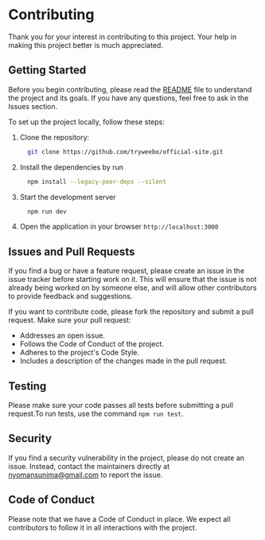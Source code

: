 # Contributing

Thank you for your interest in contributing to this project. Your help in making this project better is much appreciated.

## Getting Started

Before you begin contributing, please read the [README](./README.md) file to understand the project and its goals. If you have any questions, feel free to ask in the Issues section.

To set up the project locally, follow these steps:

1. Clone the repository:
   ```bash
     git clone https://github.com/tryweebo/official-site.git
   ```
2. Install the dependencies by run
   ```bash
     npm install --legacy-peer-deps --silent
   ```
3. Start the development server
   ```bash
     npm run dev
   ```
4. Open the application in your browser `http://localhost:3000`

## Issues and Pull Requests

If you find a bug or have a feature request, please create an issue in the issue tracker before starting work on it. This will ensure that the issue is not already being worked on by someone else, and will allow other contributors to provide feedback and suggestions.

If you want to contribute code, please fork the repository and submit a pull request. Make sure your pull request:

- Addresses an open issue.
- Follows the Code of Conduct of the project.
- Adheres to the project's Code Style.
- Includes a description of the changes made in the pull request.

## Testing

Please make sure your code passes all tests before submitting a pull request.To run tests, use the command `npm run test`.

## Security

If you find a security vulnerability in the project, please do not create an issue. Instead, contact the maintainers directly at [nyomansunima@gmail.com](mailto:nyomansunima@gmail.com) to report the issue.

## Code of Conduct

Please note that we have a Code of Conduct in place. We expect all contributors to follow it in all interactions with the project.

